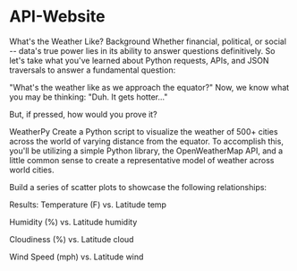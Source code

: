 # API-Website
What's the Weather Like?
Background
Whether financial, political, or social -- data's true power lies in its ability to answer questions definitively. So let's take what you've learned about Python requests, APIs, and JSON traversals to answer a fundamental question:

"What's the weather like as we approach the equator?"
Now, we know what you may be thinking: "Duh. It gets hotter..."

But, if pressed, how would you prove it?

WeatherPy
Create a Python script to visualize the weather of 500+ cities across the world of varying distance from the equator. To accomplish this, you'll be utilizing a simple Python library, the OpenWeatherMap API, and a little common sense to create a representative model of weather across world cities.

Build a series of scatter plots to showcase the following relationships:

Results:
Temperature (F) vs. Latitude
temp

Humidity (%) vs. Latitude
humidity

Cloudiness (%) vs. Latitude
cloud

Wind Speed (mph) vs. Latitude
wind
